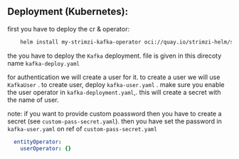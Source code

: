 ## Deployment (Kubernetes):

first you have to deploy the cr & operator:

```sh
    helm install my-strimzi-kafka-operator oci://quay.io/strimzi-helm/strimzi-kafka-operator --version 0.42.0 
```
the you have to deploy the `Kafka` deployment.
file is given in this direcoty name `kafka-deploy.yaml`


for authentication we will create a user for it. to create a user we will use `KafkaUser` . to create user, deploy `kafka-user.yaml` . make sure you enable the user operator in `kafka-deployment.yaml`,. this will create a secret with the name of user.

note: if you want to provide custom poassword then you have to create a secret (see `custom-pass-secret.yaml`). then you have set the password in `kafka-user.yaml` on ref of `custom-pass-secret.yaml`

```yaml
  entityOperator:
    userOperator: {}
```